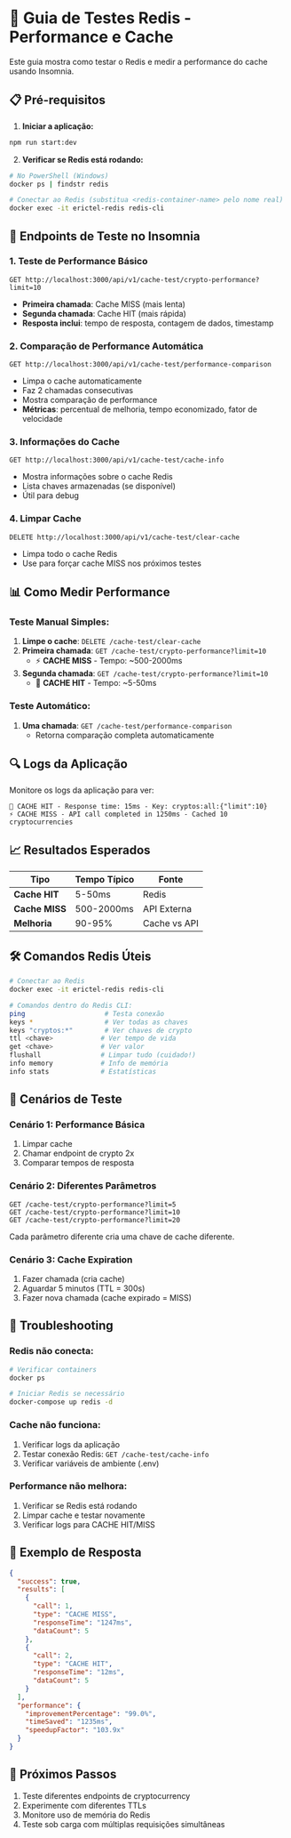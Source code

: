 # 🚀 Guia de Testes Redis - Performance e Cache

Este guia mostra como testar o Redis e medir a performance do cache usando Insomnia.

## 📋 Pré-requisitos

1. **Iniciar a aplicação:**
```bash
npm run start:dev
```

2. **Verificar se Redis está rodando:**
```bash
# No PowerShell (Windows)
docker ps | findstr redis

# Conectar ao Redis (substitua <redis-container-name> pelo nome real)
docker exec -it erictel-redis redis-cli
```

## 🧪 Endpoints de Teste no Insomnia

### 1. **Teste de Performance Básico**
```
GET http://localhost:3000/api/v1/cache-test/crypto-performance?limit=10
```
- **Primeira chamada**: Cache MISS (mais lenta)
- **Segunda chamada**: Cache HIT (mais rápida)
- **Resposta inclui**: tempo de resposta, contagem de dados, timestamp

### 2. **Comparação de Performance Automática**
```
GET http://localhost:3000/api/v1/cache-test/performance-comparison
```
- Limpa o cache automaticamente
- Faz 2 chamadas consecutivas
- Mostra comparação de performance
- **Métricas**: percentual de melhoria, tempo economizado, fator de velocidade

### 3. **Informações do Cache**
```
GET http://localhost:3000/api/v1/cache-test/cache-info
```
- Mostra informações sobre o cache Redis
- Lista chaves armazenadas (se disponível)
- Útil para debug

### 4. **Limpar Cache**
```
DELETE http://localhost:3000/api/v1/cache-test/clear-cache
```
- Limpa todo o cache Redis
- Use para forçar cache MISS nos próximos testes

## 📊 Como Medir Performance

### Teste Manual Simples:
1. **Limpe o cache**: `DELETE /cache-test/clear-cache`
2. **Primeira chamada**: `GET /cache-test/crypto-performance?limit=10`
   - ⚡ **CACHE MISS** - Tempo: ~500-2000ms
3. **Segunda chamada**: `GET /cache-test/crypto-performance?limit=10`
   - 🚀 **CACHE HIT** - Tempo: ~5-50ms

### Teste Automático:
1. **Uma chamada**: `GET /cache-test/performance-comparison`
   - Retorna comparação completa automaticamente

## 🔍 Logs da Aplicação

Monitore os logs da aplicação para ver:
```
🚀 CACHE HIT - Response time: 15ms - Key: cryptos:all:{"limit":10}
⚡ CACHE MISS - API call completed in 1250ms - Cached 10 cryptocurrencies
```

## 📈 Resultados Esperados

| Tipo | Tempo Típico | Fonte |
|------|--------------|-------|
| **Cache HIT** | 5-50ms | Redis |
| **Cache MISS** | 500-2000ms | API Externa |
| **Melhoria** | 90-95% | Cache vs API |

## 🛠️ Comandos Redis Úteis

```bash
# Conectar ao Redis
docker exec -it erictel-redis redis-cli

# Comandos dentro do Redis CLI:
ping                    # Testa conexão
keys *                  # Ver todas as chaves
keys "cryptos:*"        # Ver chaves de crypto
ttl <chave>            # Ver tempo de vida
get <chave>            # Ver valor
flushall               # Limpar tudo (cuidado!)
info memory            # Info de memória
info stats             # Estatísticas
```

## 🎯 Cenários de Teste

### Cenário 1: Performance Básica
1. Limpar cache
2. Chamar endpoint de crypto 2x
3. Comparar tempos de resposta

### Cenário 2: Diferentes Parâmetros
```
GET /cache-test/crypto-performance?limit=5
GET /cache-test/crypto-performance?limit=10
GET /cache-test/crypto-performance?limit=20
```
Cada parâmetro diferente cria uma chave de cache diferente.

### Cenário 3: Cache Expiration
1. Fazer chamada (cria cache)
2. Aguardar 5 minutos (TTL = 300s)
3. Fazer nova chamada (cache expirado = MISS)

## 🚨 Troubleshooting

### Redis não conecta:
```bash
# Verificar containers
docker ps

# Iniciar Redis se necessário
docker-compose up redis -d
```

### Cache não funciona:
1. Verificar logs da aplicação
2. Testar conexão Redis: `GET /cache-test/cache-info`
3. Verificar variáveis de ambiente (.env)

### Performance não melhora:
1. Verificar se Redis está rodando
2. Limpar cache e testar novamente
3. Verificar logs para CACHE HIT/MISS

## 📝 Exemplo de Resposta

```json
{
  "success": true,
  "results": [
    {
      "call": 1,
      "type": "CACHE MISS",
      "responseTime": "1247ms",
      "dataCount": 5
    },
    {
      "call": 2,
      "type": "CACHE HIT",
      "responseTime": "12ms",
      "dataCount": 5
    }
  ],
  "performance": {
    "improvementPercentage": "99.0%",
    "timeSaved": "1235ms",
    "speedupFactor": "103.9x"
  }
}
```

## 🎉 Próximos Passos

1. Teste diferentes endpoints de cryptocurrency
2. Experimente com diferentes TTLs
3. Monitore uso de memória do Redis
4. Teste sob carga com múltiplas requisições simultâneas
